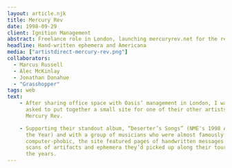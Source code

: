 ```yaml
---
layout: article.njk
title: Mercury Rev
date: 1998-09-29
client: Ignition Management
abstract: Freelance role in London, launching mercuryrev.net for the release of Deserter's Songs.
headline: Hand-written ephemera and Americana
media: ["artistdirect-mercury-rev.png"]
collaborators: 
  - Marcus Russell
  - Alec McKinlay
  - Jonathan Donahue
  - "Grasshopper" 
tags: web
text:
    - After sharing office space with Oasis’ management in London, I was 
      asked to put together a small site for one of their other artists, 
      Mercury Rev.

    - Supporting their standout album, “Deserter’s Songs” (NME's 1998 Album of 
      the Year) and with a group of musicians who were almost famously 
      computer-phobic, the site featured pages of handwritten messages and 
      scans of artifacts and ephemera they’d picked up along their tours over 
      the years.
---
```

